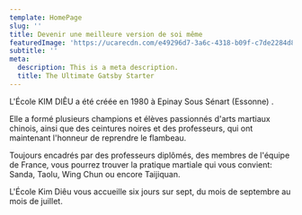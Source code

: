 ```yaml
---
template: HomePage
slug: ''
title: Devenir une meilleure version de soi même
featuredImage: 'https://ucarecdn.com/e49296d7-3a6c-4318-b09f-c7de2284d8fc/'
subtitle: ''
meta:
  description: This is a meta description.
  title: The Ultimate Gatsby Starter
---
```

L'École KIM DIÊU a été créée en 1980 à Epinay Sous Sénart (Essonne) .

Elle a formé plusieurs champions et élèves passionnés d'arts martiaux chinois, ainsi que des ceintures noires et des professeurs, qui ont maintenant l'honneur de reprendre le flambeau.

Toujours encadrés par des professeurs diplômés, des membres de l'équipe de France, vous pourrez trouver la pratique martiale qui vous convient: Sanda, Taolu, Wing Chun ou encore Taijiquan.

L'École Kim Diêu vous accueille six jours sur sept, du mois de septembre au mois de juillet.
